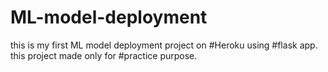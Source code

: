# ML-model-deployment
this is my first ML model deployment project on  #Heroku using #flask app. this project made only for #practice purpose.
